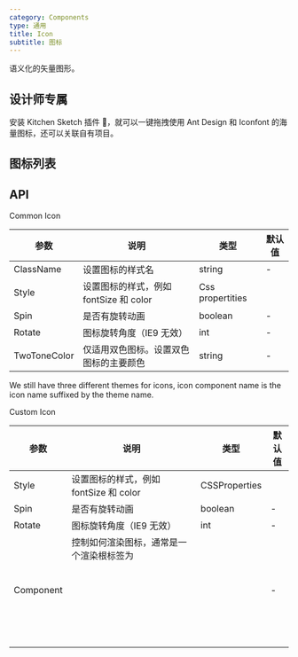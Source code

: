 ```yaml
---
category: Components
type: 通用
title: Icon
subtitle: 图标
---
```


语义化的矢量图形。

## 设计师专属

安装 Kitchen Sketch 插件 💎，就可以一键拖拽使用 Ant Design 和 Iconfont 的海量图标，还可以关联自有项目。

## 图标列表



## API

Common Icon

| 参数             | 说明                                         | 类型          | 默认值    |
| ---------------- | -------------------------------------------- | ------------- | --------- |
| ClassName | 设置图标的样式名 |string         | -         |
| Style   | 设置图标的样式，例如 fontSize 和 color| Css propertities         |
| Spin | 是否有旋转动画 | boolean         |-       |
| Rotate |图标旋转角度（IE9 无效）| int  | -  |
| TwoToneColor |仅适用双色图标。设置双色图标的主要颜色| string  | -  |

We still have three different themes for icons, icon component name is the icon name suffixed by the theme name.

Custom Icon

| 参数             | 说明                                         | 类型          | 默认值    |
| ---------------- | -------------------------------------------- | ------------- | --------- |
| Style   | 设置图标的样式，例如 fontSize 和 color| CSSProperties         |
| Spin | 是否有旋转动画 | boolean         |-       |
| Rotate | 图标旋转角度（IE9 无效）| int  | -  |
| Component |控制如何渲染图标，通常是一个渲染根标签为 <svg> 的 React 组件|   | -  |
